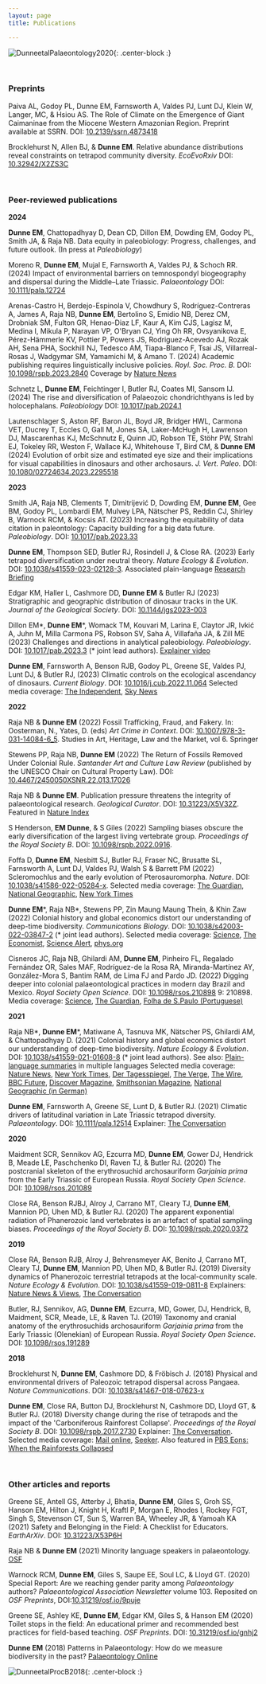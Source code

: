 ```yaml
---
layout: page
title: Publications

---
```



![DunneetalPalaeontology2020](/assets/img/graphic_Palaeo_2020.png){: .center-block :}

<br/>

### Preprints

Paiva AL, Godoy PL, Dunne EM, Farnsworth A, Valdes PJ, Lunt DJ, Klein W, Langer, MC, & Hsiou AS. The Role of Climate on the Emergence of Giant Caimaninae from the Miocene Western Amazonian Region. Preprint available at SSRN. DOI: [10.2139/ssrn.4873418](https://dx.doi.org/10.2139/ssrn.4873418)


Brocklehurst N, Allen BJ, & **Dunne EM**. Relative abundance distributions reveal constraints on tetrapod community diversity. *EcoEvoRxiv* DOI: [10.32942/X2ZS3C](https://ecoevorxiv.org/repository/view/5827/)



<br/>

### Peer-reviewed publications


**2024**

**Dunne EM**, Chattopadhyay D, Dean CD, Dillon EM, Dowding EM, Godoy PL, Smith JA, & Raja NB. Data equity in paleobiology: Progress, challenges, and future outlook. (In press at *Paleobiology*)


Moreno R, **Dunne EM**, Mujal E, Farnsworth A, Valdes PJ, & Schoch RR. (2024) Impact of environmental barriers on temnospondyl biogeography and dispersal during the Middle–Late Triassic. *Palaeontology* DOI: [10.1111/pala.12724](http://doi.org/10.1111/pala.12724)


Arenas-Castro H, Berdejo-Espinola V, Chowdhury S, Rodríguez-Contreras A, James A, Raja NB, **Dunne EM**, Bertolino S, Emidio NB, Derez CM, Drobniak SM, Fulton GR, Henao-Diaz LF, Kaur A, Kim CJS, Lagisz M, Medina I, Mikula P, Narayan VP, O'Bryan CJ, Ying Oh RR, Ovsyanikova E, Pérez-Hämmerle KV, Pottier P, Powers JS, Rodriguez-Acevedo AJ, Rozak AH, Sena PHA, Sockhill NJ, Tedesco AM, Tiapa-Blanco F, Tsai JS, Villarreal-Rosas J, Wadgymar SM, Yamamichi M, & Amano T. (2024) Academic publishing requires linguistically inclusive policies. *Royl. Soc. Proc. B.* DOI: [10.1098/rspb.2023.2840](https://doi.org/10.1098/rspb.2023.2840) 
Coverage by [Nature News](https://www.nature.com/articles/d41586-023-02529-1)


Schnetz L, **Dunne EM**, Feichtinger I, Butler RJ, Coates MI, Sansom IJ. (2024) The rise and diversification of Palaeozoic chondrichthyans is led by holocephalans. *Paleobiology* DOI: [10.1017/pab.2024.1](https://doi.org/10.1017/pab.2024.1)


Lautenschlager S, Aston RF, Baron JL, Boyd JR, Bridger HWL, Carmona VET, Ducrey T, Eccles O, Gall M, Jones SA, Laker-McHugh H, Lawrenson DJ, Mascarenhas KJ, McSchnutz E, Quinn JD, Robson TE, Stöhr PW, Strahl EJ, Tokeley RR, Weston F, Wallace KJ, Whitehouse T, Bird CM, & **Dunne EM** (2024) Evolution of orbit size and estimated eye size and their implications for visual capabilities in dinosaurs and other archosaurs. *J. Vert. Paleo.* DOI: [10.1080/02724634.2023.2295518](https://doi.org/10.1080/02724634.2023.2295518)


**2023**


Smith JA, Raja NB, Clements T, Dimitrijević D, Dowding EM, **Dunne EM**, Gee BM, Godoy PL, Lombardi EM, Mulvey LPA, Nätscher PS, Reddin CJ, Shirley B, Warnock RCM, & Kocsis AT. (2023) Increasing the equitability of data citation in paleontology: Capacity building for a big data future. *Paleobiology*. DOI: [10.1017/pab.2023.33](https://www.cambridge.org/core/journals/paleobiology/article/increasing-the-equitability-of-data-citation-in-paleontology-capacity-building-for-the-big-data-future/5DE206ED3B51F7064E8FD60CA77E8D73)


**Dunne EM**, Thompson SED, Butler RJ, Rosindell J, & Close RA. (2023) Early tetrapod diversification under neutral theory. *Nature Ecology & Evolution*. DOI: [10.1038/s41559-023-02128-3](https://www.nature.com/articles/s41559-023-02128-3). Associated plain-language [Research Briefing](https://www.nature.com/articles/s41559-023-02138-1)


Edgar KM, Haller L, Cashmore DD, **Dunne EM** & Butler RJ (2023) Stratigraphic and geographic distribution of dinosaur tracks in the UK. *Journal of the Geological Society*. DOI: [10.1144/jgs2023-003](https://doi.org/10.1144/jgs2023-003) 


Dillon EM\*, **Dunne EM**\*, Womack TM, Kouvari M, Larina E, Claytor JR, Ivkić A, Juhn M, Milla Carmona PS, Robson SV, Saha A, Villafaña JA, & Zill ME (2023) Challenges and directions in analytical paleobiology. *Paleobiology*. DOI: [10.1017/pab.2023.3](https://doi.org/10.1017/pab.2023.3) (\* joint lead authors). [Explainer video](https://www.youtube.com/watch?v=0jnxVGT3DaM&ab_channel=MirantaKouvari)


**Dunne EM**, Farnsworth A, Benson RJB, Godoy PL, Greene SE, Valdes PJ, Lunt DJ, & Butler RJ, (2023) Climatic controls on the ecological ascendancy of dinosaurs. *Current Biology*. DOI: [10.1016/j.cub.2022.11.064](https://doi.org/10.1016/j.cub.2022.11.064)
Selected media coverage: [The Independent](https://www.independent.co.uk/climate-change/dinosaurs-climate-change-b2246503.html), [Sky News](https://news.sky.com/story/life-finds-a-way-how-climate-change-helped-dinosaur-success-story-12769423)



**2022**


Raja NB & **Dunne EM** (2022) Fossil Trafficking, Fraud, and Fakery. In: Oosterman, N., Yates, D. (eds) *Art Crime in Context*. DOI: [10.1007/978-3-031-14084-6_5](https://doi.org/10.1007/978-3-031-14084-6_5). Studies in Art, Heritage, Law and the Market, vol 6. Springer


Stewens PP, Raja NB, **Dunne EM** (2022) The Return of Fossils Removed Under Colonial Rule. *Santander Art and Culture Law Review* (published by the UNESCO Chair on Cultural Property Law). DOI: [10.4467/2450050XSNR.22.013.17026](https://www.ejournals.eu/SAACLR/2022/2-2022/art/22616) 


Raja NB & **Dunne EM**. Publication pressure threatens the integrity of palaeontological research. *Geological Curator*. DOI:  [10.31223/X5V32Z](https://eartharxiv.org/repository/view/2414/). 
Featured in [Nature Index](https://www.nature.com/articles/d41586-022-03745-x)


S Henderson, **EM Dunne**, & S Giles (2022) Sampling biases obscure the early diversification of the largest living vertebrate group. *Proceedings of the Royal Society B*. DOI: [10.1098/rspb.2022.0916](https://royalsocietypublishing.org/doi/10.1098/rspb.2022.0916).


Foffa D, **Dunne EM**, Nesbitt SJ, Butler RJ, Fraser NC, Brusatte SL, Farnsworth A, Lunt DJ, Valdes PJ, Walsh S & Barrett PM (2022) Scleromochlus and the early evolution of
Pterosauromorpha. *Nature*. DOI: [10.1038/s41586-022-05284-x](https://doi.org/10.1038/s41586-022-05284-x).
Selected media coverage: [The Guardian](https://www.theguardian.com/science/2022/oct/05/scleromochlus-taylori-reptile-unearthed-scotland-related-pterosaurs), [National Geographic](https://www.nationalgeographic.co.uk/science-and-technology/2022/10/230-million-year-old-mystery-fossil-sheds-light-on-origins-of-pterosaurs), [New York Times](https://www.nytimes.com/2022/10/05/science/pterosaurs-reptiles-wings.html)


 **Dunne EM**\*, Raja NB\*, Stewens PP, Zin Maung Maung Thein, & Khin Zaw (2022) Colonial history and global economics distort our understanding of deep-time biodiversity. *Communications Biology*. DOI: [10.1038/s42003-022-03847-2](https://www.nature.com/articles/s42003-022-03847-2) (\* joint lead authors). 
Selected media coverage: [Science](hhttps://www.science.org/content/article/violent-conflict-myanmar-linked-boom-fossil-amber-research-study-claims), [The Economist](https://www.economist.com/graphic-detail/2022/09/22/research-on-amber-from-a-war-torn-part-of-myanmar-is-surging?utm_medium=social-media.content.np&utm_source=twitter&utm_campaign=editorial-social&utm_content=discovery.content&%3Ffsrc%3Dscn%2F=tw%2Fdc), [Science Alert](https://www.sciencealert.com/the-wondrous-beauty-of-myanmar-amber-hides-a-very-dark-secret), [phys.org](https://phys.org/news/2022-10-analysis-myanmar-amber-fossils-explicit.html)


Cisneros JC, Raja NB, Ghilardi AM, **Dunne EM**, Pinheiro FL, Regalado Fernández OR, Sales MAF, Rodríguez-de la Rosa RA, Miranda-Martínez AY, González-Mora S, Bantim RAM, de Lima FJ and Pardo JD. (2022) Digging deeper into colonial palaeontological practices in modern day Brazil and Mexico. *Royal Society Open Science*. DOI: [10.1098/rsos.210898](https://royalsocietypublishing.org/doi/10.1098/rsos.210898) 9: 210898.
Media coverage: [Science](https://www.science.org/content/article/institutions-global-north-hoard-fossils-brazil-study-says), [The Guardian](https://www.theguardian.com/uk-news/2022/mar/02/paleontology-a-hotbed-of-unethical-practices-rooted-in-colonialism-say-scientists), [Folha de S.Paulo (Portuguese)](https://www1.folha.uol.com.br/ciencia/2022/03/paleopirataria-faz-estrangeiros-dominarem-trabalhos-sobre-fosseis-brasileiros-diz-artigo.shtml)


**2021**

Raja NB\*, **Dunne EM**\*, Matiwane A, Tasnuva MK, Nätscher PS, Ghilardi AM, & Chattopadhyay D. (2021) Colonial history and global economics distort our understanding of deep-time biodiversity. *Nature Ecology & Evolution*. DOI: [10.1038/s41559-021-01608-8](https://www.nature.com/articles/s41559-021-01608-8) (\* joint lead authors).
See also: [Plain-language summaries](https://osf.io/bptqf/) in multiple languages
Selected media coverage: [Nature News](https://www.nature.com/articles/d41586-022-00034-5), [New York Times](https://www.nytimes.com/2021/03/22/science/dinosaurs-fossils-colonialism.html), [Der Tagesspiegel](https://m.tagesspiegel.de/wissen/schwarzmarkt-faelschungen-und-vorwuerfe-fossilienforschung-in-schwierigkeiten/27549240.html), [The Verge](https://www.theverge.com/2022/1/4/22865758/decolonizing-earth-sciences-paleontology-fossil-record), [The Wire](https://science.thewire.in/the-sciences/parachute-science-palaeontology-european-colonialism-indian-scientists/), [BBC Future](https://www.bbc.com/future/article/20220113-why-indias-fossil-wealth-has-remained-hidden), [Discover Magazine](https://www.discovermagazine.com/the-sciences/new-data-expose-colonialism-in-paleontology), [Smithsonian Magazine](https://www.smithsonianmag.com/science-nature/why-smuggled-fossils-are-hurting-paleontology-180979480/), [National Geographic (in German)](https://www.nationalgeographic.de/geschichte-und-kultur/2022/01/palaeontologie-herrscht-in-der-forschung-kolonialzeit-kolonialismus)


**Dunne EM**, Farnsworth A, Greene SE, Lunt D, & Butler RJ. (2021) Climatic drivers of latitudinal variation in Late Triassic tetrapod diversity. *Palaeontology*. DOI: [10.1111/pala.12514](https://onlinelibrary.wiley.com/doi/full/10.1111/pala.12514)
Explainer: [The Conversation](https://theconversation.com/prehistoric-creatures-flocked-to-different-latitudes-to-survive-climate-change-the-same-is-taking-place-today-163309)



**2020**

Maidment SCR, Sennikov AG, Ezcurra MD, **Dunne EM**, Gower DJ, Hendrick B, Meade LE, Paschchenko DI, Raven TJ, & Butler RJ. (2020) The postcranial skeleton of the erythrosuchid archosauriform *Garjainia prima* from the Early Triassic of European Russia. *Royal Society Open Science*. DOI: [10.1098/rsos.201089](https://royalsocietypublishing.org/doi/full/10.1098/rsos.201089)

Close RA, Benson RJBJ, Alroy J, Carrano MT, Cleary TJ, **Dunne EM**, Mannion PD, Uhen MD, & Butler RJ. (2020) The apparent exponential radiation of Phanerozoic land vertebrates is an artefact of spatial sampling biases. *Proceedings of the Royal Society B*. DOI: [10.1098/rspb.2020.0372](https://royalsocietypublishing.org/doi/10.1098/rspb.2020.0372)


**2019**

Close RA, Benson RJB, Alroy J, Behrensmeyer AK, Benito J, Carrano MT, Cleary TJ, **Dunne EM**, Mannion PD, Uhen MD, & Butler RJ. (2019) Diversity dynamics of Phanerozoic terrestrial tetrapods at the local-community scale. *Nature Ecology & Evolution*. DOI: [10.1038/s41559-019-0811-8](https://www.nature.com/articles/s41559-019-0811-8)
Explainers: 
[Nature News & Views](https://www.nature.com/articles/s41559-019-0863-9), [The Conversation](https://theconversation.com/land-animal-diversity-was-stable-for-millions-of-years-before-humans-came-along-new-study-111855?)

Butler, RJ, Sennikov, AG, **Dunne EM**, Ezcurra, MD, Gower, DJ, Hendrick, B, Maidment, SCR, Meade, LE, & Raven TJ. (2019) Taxonomy and cranial anatomy of the erythrosuchids archosauriform *Garjainia prima* from the Early Triassic (Olenekian) of European Russia. *Royal Society Open Science*. DOI: [10.1098/rsos.191289](https://royalsocietypublishing.org/doi/10.1098/rsos.191289)


**2018**

Brocklehurst N, **Dunne EM**, Cashmore DD, & Fröbisch J. (2018) Physical and environmental drivers of Paleozoic tetrapod dispersal across Pangaea. *Nature Communications*. DOI: [10.1038/s41467-018-07623-x](https://www.nature.com/articles/s41467-018-07623-x) 

**Dunne EM**, Close RA, Button DJ, Brocklehurst N, Cashmore DD, Lloyd GT, & Butler RJ. (2018) Diversity change during the rise of tetrapods and the impact of the 'Carboniferous Rainforest Collapse'. *Proceedings of the Royal Society B*. DOI: [10.1098/rspb.2017.2730](https://royalsocietypublishing.org/doi/10.1098/rspb.2017.2730)
Explainer: [The Conversation](https://theconversation.com/rainforest-collapse-in-prehistoric-times-changed-the-course-of-evolution-91289). 
Selected media coverage: [Mail online](https://www.dailymail.co.uk/sciencetech/article-5364737/Climate-change-307-million-years-ago-determined-future.html),  [Seeker](https://www.seeker.com/earth-conservation/prehistoric-rainforest-collapse-dramatically-changed-the-course-of-evolution). Also featured in [PBS Eons: When the Rainforests Collapsed](https://www.youtube.com/watch?v=sFHTA8dKceI)




<br/>

### Other articles and reports


Greene SE, Antell GS, Atterby J, Bhatia, **Dunne EM**, Giles S, Groh SS, Hanson EM, Hilton J, Knight H, Kraftl P, Morgan E, Rhodes I, Rockey FGT, Singh S, Stevenson CT, Sun S, Warren BA, Wheeley JR, & Yamoah KA (2021) Safety and Belonging in the Field: A Checklist for Educators. *EarthArXiv*. DOI: [10.31223/X53P6H](https://eartharxiv.org/repository/view/2607/)

Raja NB & **Dunne EM** (2021) Minority language speakers in palaeontology. [OSF](https://osf.io/nzjre)

Warnock RCM, **Dunne EM**, Giles S, Saupe EE, Soul LC, & Lloyd GT. (2020) Special Report: Are we reaching gender parity among *Palaeontology* authors? *Palaeontological Association Newsletter* volume 103. Reposited on *OSF Preprints*, DOI:[10.31219/osf.io/9puje](https://osf.io/9puje/)

Greene SE, Ashley KE, **Dunne EM**, Edgar KM, Giles S, & Hanson EM (2020) Toilet stops in the field: An educational primer and recommended best practices for field-based teaching. *OSF Preprints*. DOI: [10.31219/osf.io/gnhj2](https://osf.io/gnhj2/)

**Dunne EM** (2018) Patterns in Palaeontology: How do we measure biodiversity in the past? [Palaeontology Online](https://www.palaeontologyonline.com/articles/2018/patterns-in-palaeontology-how-do-we-measure-biodiversity-in-the-past/) 




![DunneetalProcB2018](/assets/img/graphic_ProcB_2018.jpg){: .center-block :}

